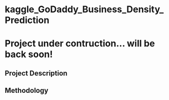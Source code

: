 # kaggle_GoDaddy_Business_Density_Prediction

# Project under contruction... will be back soon!

## Project Description

## Methodology

